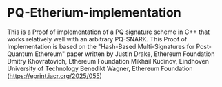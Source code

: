 # PQ-Etherium-implementation

This is a Proof of implementation of a PQ signature scheme in C++ that works relatively well with an arbitrary PQ-SNARK. 
This Proof of Implementation is based on the 
"Hash-Based Multi-Signatures for Post-Quantum Ethereum" paper written by Justin Drake, Ethereum Foundation
Dmitry Khovratovich, Ethereum Foundation
Mikhail Kudinov, Eindhoven University of Technology
Benedikt Wagner, Ethereum Foundation 
(https://eprint.iacr.org/2025/055)

